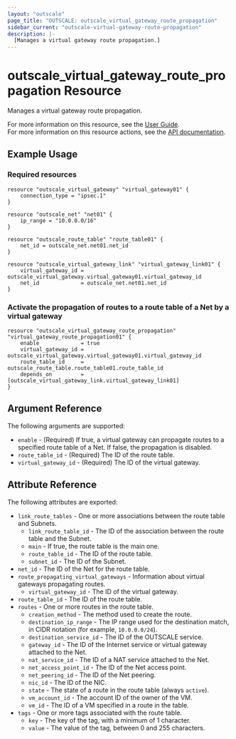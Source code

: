 ```yaml
---
layout: "outscale"
page_title: "OUTSCALE: outscale_virtual_gateway_route_propagation"
sidebar_current: "outscale-virtual-gateway-route-propagation"
description: |-
  [Manages a virtual gateway route propagation.]
---
```


# outscale_virtual_gateway_route_propagation Resource

Manages a virtual gateway route propagation.

For more information on this resource, see the [User Guide](https://docs.outscale.com/en/userguide/About-Routing-Configuration-for-VPN-Connections.html).  
For more information on this resource actions, see the [API documentation](https://docs.outscale.com/api#updateroutepropagation).

## Example Usage

### Required resources

```hcl
resource "outscale_virtual_gateway" "virtual_gateway01" {
	connection_type = "ipsec.1"
}

resource "outscale_net" "net01" {
	ip_range = "10.0.0.0/16"
}

resource "outscale_route_table" "route_table01" {
	net_id = outscale_net.net01.net_id
}

resource "outscale_virtual_gateway_link" "virtual_gateway_link01" {
	virtual_gateway_id = outscale_virtual_gateway.virtual_gateway01.virtual_gateway_id
	net_id             = outscale_net.net01.net_id
}
```

### Activate the propagation of routes to a route table of a Net by a virtual gateway

```hcl
resource "outscale_virtual_gateway_route_propagation" "virtual_gateway_route_propagation01" {
	enable             = true
	virtual_gateway_id = outscale_virtual_gateway.virtual_gateway01.virtual_gateway_id
	route_table_id     = outscale_route_table.route_table01.route_table_id
	depends_on         = [outscale_virtual_gateway_link.virtual_gateway_link01]
}
```

## Argument Reference

The following arguments are supported:

* `enable` - (Required) If true, a virtual gateway can propagate routes to a specified route table of a Net. If false, the propagation is disabled.
* `route_table_id` - (Required) The ID of the route table.
* `virtual_gateway_id` - (Required) The ID of the virtual gateway.

## Attribute Reference

The following attributes are exported:

* `link_route_tables` - One or more associations between the route table and Subnets.
    * `link_route_table_id` - The ID of the association between the route table and the Subnet.
    * `main` - If true, the route table is the main one.
    * `route_table_id` - The ID of the route table.
    * `subnet_id` - The ID of the Subnet.
* `net_id` - The ID of the Net for the route table.
* `route_propagating_virtual_gateways` - Information about virtual gateways propagating routes.
    * `virtual_gateway_id` - The ID of the virtual gateway.
* `route_table_id` - The ID of the route table.
* `routes` - One or more routes in the route table.
    * `creation_method` - The method used to create the route.
    * `destination_ip_range` - The IP range used for the destination match, in CIDR notation (for example, `10.0.0.0/24`).
    * `destination_service_id` - The ID of the OUTSCALE service.
    * `gateway_id` - The ID of the Internet service or virtual gateway attached to the Net.
    * `nat_service_id` - The ID of a NAT service attached to the Net.
    * `net_access_point_id` - The ID of the Net access point.
    * `net_peering_id` - The ID of the Net peering.
    * `nic_id` - The ID of the NIC.
    * `state` - The state of a route in the route table (always `active`). 
    * `vm_account_id` - The account ID of the owner of the VM.
    * `vm_id` - The ID of a VM specified in a route in the table.
* `tags` - One or more tags associated with the route table.
    * `key` - The key of the tag, with a minimum of 1 character.
    * `value` - The value of the tag, between 0 and 255 characters.

